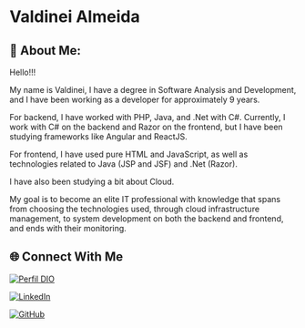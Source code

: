 # Valdinei Almeida


## 💫 About Me:

Hello!!!

My name is Valdinei, I have a degree in Software Analysis and Development, and I have been working as a developer for approximately 9 years.

For backend, I have worked with PHP, Java, and .Net with C#. Currently, I work with C# on the backend and Razor on the frontend, but I have been studying frameworks like Angular and ReactJS.

For frontend, I have used pure HTML and JavaScript, as well as technologies related to Java (JSP and JSF) and .Net (Razor).

I have also been studying a bit about Cloud.

My goal is to become an elite IT professional with knowledge that spans from choosing the technologies used, through cloud infrastructure management, to system development on both the backend and frontend, and ends with their monitoring.


## 🌐 Connect With Me

[![Perfil DIO](https://img.shields.io/badge/-Meu%20Perfil%20na%20DIO-30A3DC?style=for-the-badge)](https://www.dio.me/users/valdinei_ads)

[![LinkedIn](https://img.shields.io/badge/LinkedIn-0077B5?style=for-the-badge&logo=linkedin&logoColor=white)](https://www.linkedin.com/in/valdinei-almeida-71602926/)

[![GitHub](https://img.shields.io/badge/GitHub-100000?style=for-the-badge&logo=github&logoColor=white)](https://github.com/valdinei-ads)
